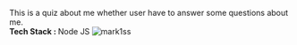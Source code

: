 This is a quiz about me whether user have to answer some questions about me.<br>
<strong>Tech Stack : </strong>Node JS
![mark1ss](https://user-images.githubusercontent.com/105967722/194036657-26d13e05-0963-4f7c-a9ef-9ebcbc3212cb.png)
